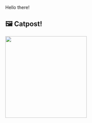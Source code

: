 Hello there!



## 🖼️ Catpost!

<sub>
    <img src="https://cdn2.thecatapi.com/images/MTU3Njg1Mg.jpg" height="256">
</sub>

